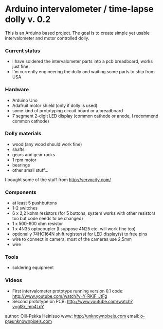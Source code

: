 Arduino intervalometer / time-lapse dolly v. 0.2
================================================

This is an Arduino based project. The goal is to create simple yet usable intervalometer and motor controlled dolly.

### Current status

- I have soldered the intervalometer parts into a pcb breadboard, works just fine
- I'm currently engineering the dolly and waiting some parts to ship from USA

### Hardware

- Arduino Uno
- Adafruit motor shield (only if dolly is used)
- some kind of prototyping circuit board or a breadboard
- 7 segment 2-digit LED display (common cathode or anode, I recommend common cathode)

### Dolly materials

- wood (any wood should work fine)
- shafts
- gears and gear racks
- 1 rpm motor
- bearings
- other small stuff...

I bought some of the stuff from http://servocity.com/

### Components

- at least 5 pushbuttons
- 1-2 switches
- 6 x 2,2 kohm resistors (for 5 buttons, system works with other resistors too but code needs to be changed)
- 1 x 500-600 ohm resistor
- 1 x 4N35 optocoupler (I suppose 4N25 etc. will work fine too)
- optionally 74HC164N shift register(s) for LED display(s) to free pins
- wire to connect in camera, most of the cameras use 2,5mm
- wire

### Tools

- soldering equipment

### Videos

- First intervalometer prototype running version 0.1 code: http://www.youtube.com/watch?v=Y-RKiF_JtFg
- Second prototype on PCB: http://www.youtube.com/watch?v=gI8r_mp4LpY

author: Olli-Pekka Heinisuo
www: http://unknownpixels.com
email: o-p@unknownpixels.com